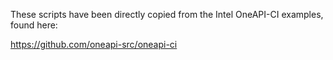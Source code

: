 These scripts have been directly copied from the Intel OneAPI-CI examples, found here:

https://github.com/oneapi-src/oneapi-ci
